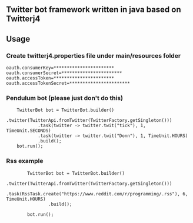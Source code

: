 ## Twitter bot framework written in java based on Twitterj4 


## Usage 

### Create twitterj4.properties file under main/resources folder

    oauth.consumerKey=***********************
    oauth.consumerSecret=***********************
    oauth.accessToken=***********************
    oauth.accessTokenSecret=***********************

###  Pendulum bot (please just don't do this)

        TwitterBot bot = TwitterBot.builder()
                .twitter(TwitterApi.fromTwitter(TwitterFactory.getSingleton()))
                .task(twitter -> twitter.twit("tick"), 1, TimeUnit.SECONDS)
                .task(twitter -> twitter.twit("Donn"), 1, TimeUnit.HOURS)
                .build();
        bot.run();


### Rss example 

            TwitterBot bot = TwitterBot.builder()
                    .twitter(TwitterApi.fromTwitter(TwitterFactory.getSingleton()))
                    .task(RssTask.create("https://www.reddit.com/r/programming/.rss"), 6, TimeUnit.HOURS)
                    .build();
    
            bot.run();